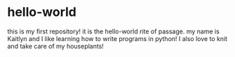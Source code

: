 # hello-world
this is my first repository! it is the hello-world rite of passage. 
my name is Kaitlyn and I like learning how to write programs in python!
I also love to knit and take care of my houseplants!
